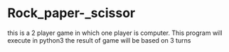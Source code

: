 # Rock_paper-_scissor
this is a 2  player game in which one player is computer. 
This program will execute in python3
the result of game will be based on 3 turns
